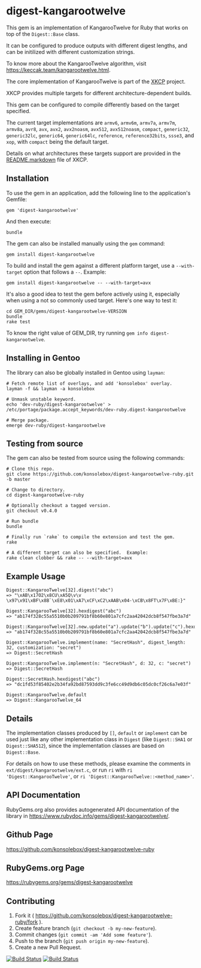 # digest-kangarootwelve

This gem is an implementation of KangarooTwelve for Ruby that works on top of
the `Digest::Base` class.

It can be configured to produce outputs with different digest lengths, and can
be initilized with different customization strings.

To know more about the KangarooTwelve algorithm, visit
https://keccak.team/kangarootwelve.html.

The core implementation of KangarooTwelve is part of the
[XKCP](https://github.com/XKCP/XKCP) project.

XKCP provides multiple targets for different architecture-dependent builds.

This gem can be configured to compile differently based on the target specified.

The current target implementations are `armv6`, `armv6m`, `armv7a`, `armv7m`,
`armv8a`, `avr8`, `avx`, `avx2`, `avx2noasm`, `avx512`, `avx512noasm`,
`compact`, `generic32`, `generic32lc`, `generic64`, `generic64lc`, `reference`,
`reference32bits`, `ssse3`, and `xop`, with `compact` being the default target.

Details on what architectures these targets support are provided in the
[README.markdown](https://github.com/XKCP/XKCP/blob/master/README.markdown) file
of XKCP.

## Installation

To use the gem in an application, add the following line to the application's
Gemfile:

    gem 'digest-kangarootwelve'

And then execute:

    bundle

The gem can also be installed manually using the `gem` command:

    gem install digest-kangarootwelve

To build and install the gem against a different platform target, use a
`--with-target` option that follows a `--`.  Example:

    gem install digest-kangarootwelve -- --with-target=avx

It's also a good idea to test the gem before actively using it, especially when
using a not so commonly used target.  Here's one way to test it:

    cd GEM_DIR/gems/digest-kangarootwelve-VERSION
    bundle
    rake test

To know the right value of GEM_DIR, try running `gem info digest-kangarootwelve`.

## Installing in Gentoo

The library can also be globally installed in Gentoo using `layman`:

    # Fetch remote list of overlays, and add 'konsolebox' overlay.
    layman -f && layman -a konsolebox

    # Unmask unstable keyword.
    echo 'dev-ruby/digest-kangarootwelve' > /etc/portage/package.accept_keywords/dev-ruby.digest-kangarootwelve

    # Merge package.
    emerge dev-ruby/digest-kangarootwelve

## Testing from source

The gem can also be tested from source using the following commands:

    # Clone this repo.
    git clone https://github.com/konsolebox/digest-kangarootwelve-ruby.git -b master

    # Change to directory.
    cd digest-kangarootwelve-ruby

    # Optionally checkout a tagged version.
    git checkout v0.4.0

    # Run bundle
    bundle

    # Finally run `rake` to compile the extension and test the gem.
    rake

    # A different target can also be specified.  Example:
    rake clean clobber && rake -- --with-target=avx

## Example Usage

    Digest::KangarooTwelve[32].digest("abc")
    => "\xAB\x17O2\x8CU\xA5Q\v\v \x97\x91\xBF\x8B`\xE8\x01\xA7\xCF\xC2\xAAB\x04-\xCB\x8FT\x7F\xBE:}"

    Digest::KangarooTwelve[32].hexdigest("abc")
    => "ab174f328c55a5510b0b209791bf8b60e801a7cfc2aa42042dcb8f547fbe3a7d"

    Digest::KangarooTwelve[32].new.update("a").update("b").update("c").hexdigest
    => "ab174f328c55a5510b0b209791bf8b60e801a7cfc2aa42042dcb8f547fbe3a7d"

    Digest::KangarooTwelve.implement(name: "SecretHash", digest_length: 32, customization: "secret")
    => Digest::SecretHash

    Digest::KangarooTwelve.implement(n: "SecretHash", d: 32, c: "secret")
    => Digest::SecretHash

    Digest::SecretHash.hexdigest("abc")
    => "dc1fd53f85402e2b34fa92bd87593dd9c3fe6cc49d9db6c05dc0cf26c6a7e03f"

    Digest::KangarooTwelve.default
    => Digest::KangarooTwelve_64

## Details

The implementation classes produced by `[]`, `default` or
`implement` can be used just like any other implementation class in `Digest`
(like `Digest::SHA1` or `Digest::SHA512`), since the implementation classes are
based on `Digest::Base`.

For details on how to use these methods, please examine the comments in
`ext/digest/kangarootwelve/ext.c`, or run `ri` with
`ri 'Digest::KangarooTwelve'`, or `ri 'Digest::KangarooTwelve::<method_name>'`.

## API Documentation

RubyGems.org also provides autogenerated API documentation of the library in
https://www.rubydoc.info/gems/digest-kangarootwelve/.

## Github Page

https://github.com/konsolebox/digest-kangarootwelve-ruby

## RubyGems.org Page

https://rubygems.org/gems/digest-kangarootwelve

## Contributing

1. Fork it ( https://github.com/konsolebox/digest-kangarootwelve-ruby/fork ).
2. Create feature branch (`git checkout -b my-new-feature`).
3. Commit changes (`git commit -am 'Add some feature'`).
4. Push to the branch (`git push origin my-new-feature`).
5. Create a new Pull Request.

[![Build Status](https://github.com/konsolebox/digest-kangarootwelve-ruby/actions/workflows/ruby.yml/badge.svg)](https://github.com/konsolebox/digest-kangarootwelve-ruby/actions/workflows/ruby.yml)
[![Build Status](https://ci.appveyor.com/api/projects/status/bwedifhi4wa5wik7?svg=true)](https://ci.appveyor.com/project/konsolebox/digest-kangarootwelve-ruby)
